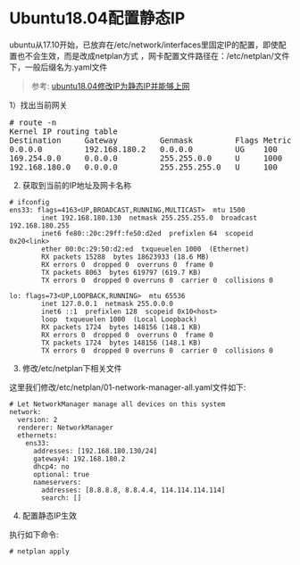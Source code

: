 # Ubuntu18.04配置静态IP


ubuntu从17.10开始，已放弃在/etc/network/interfaces里固定IP的配置，即使配置也不会生效，而是改成netplan方式 ，网卡配置文件路径在：/etc/netplan/文件下，一般后缀名为.yaml文件

>参考: [ubuntu18.04修改IP为静态IP并能够上网](https://blog.csdn.net/IT_SoftEngineer/article/details/112794427)


1）找出当前网关

<pre>
# route -n
Kernel IP routing table
Destination     Gateway         Genmask         Flags Metric Ref    Use Iface
0.0.0.0         192.168.180.2   0.0.0.0         UG    100    0        0 ens33
169.254.0.0     0.0.0.0         255.255.0.0     U     1000   0        0 ens33
192.168.180.0   0.0.0.0         255.255.255.0   U     100    0        0 ens33
</pre>

2) 获取到当前的IP地址及网卡名称

```
# ifconfig
ens33: flags=4163<UP,BROADCAST,RUNNING,MULTICAST>  mtu 1500
        inet 192.168.180.130  netmask 255.255.255.0  broadcast 192.168.180.255
        inet6 fe80::20c:29ff:fe50:d2ed  prefixlen 64  scopeid 0x20<link>
        ether 00:0c:29:50:d2:ed  txqueuelen 1000  (Ethernet)
        RX packets 15288  bytes 18623933 (18.6 MB)
        RX errors 0  dropped 0  overruns 0  frame 0
        TX packets 8063  bytes 619797 (619.7 KB)
        TX errors 0  dropped 0 overruns 0  carrier 0  collisions 0

lo: flags=73<UP,LOOPBACK,RUNNING>  mtu 65536
        inet 127.0.0.1  netmask 255.0.0.0
        inet6 ::1  prefixlen 128  scopeid 0x10<host>
        loop  txqueuelen 1000  (Local Loopback)
        RX packets 1724  bytes 148156 (148.1 KB)
        RX errors 0  dropped 0  overruns 0  frame 0
        TX packets 1724  bytes 148156 (148.1 KB)
        TX errors 0  dropped 0 overruns 0  carrier 0  collisions 0
```

3) 修改/etc/netplan下相关文件

这里我们修改/etc/netplan/01-network-manager-all.yaml文件如下:
```
# Let NetworkManager manage all devices on this system
network:
  version: 2
  renderer: NetworkManager
  ethernets:
    ens33:
      addresses: [192.168.180.130/24]
      gateway4: 192.168.180.2
      dhcp4: no
      optional: true
      nameservers:
        addresses: [8.8.8.8, 8.8.4.4, 114.114.114.114]
        search: []
```

4) 配置静态IP生效

执行如下命令:
```
# netplan apply
```